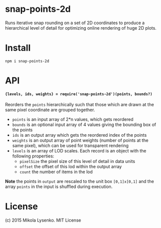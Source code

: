 # snap-points-2d

Runs iterative snap rounding on a set of 2D coordinates to produce a hierarchical level of detail for optimizing online rendering of huge 2D plots.

# Install

```
npm i snap-points-2d
```

# API

#### `{levels, ids, weights} = require('snap-points-2d')(points, bounds?)`

Reorders the `points` hierarchically such that those which are drawn at the same pixel coordinate are grouped together.

* `points` is an input array of 2*n values, which gets reordered
* `bounds` is an optional input array of 4 values giving the bounding box of the points
* `ids` is an output array which gets the reordered index of the points
* `weights` is an output array of point weights (number of points at the same pixel), which can be used for transparent rendering
* `levels` is an array of LOD scales.  Each record is an object with the following properties:
	* `pixelSize` the pixel size of this level of detail in data units
	* `offset` the offset of this lod within the output array
	* `count` the number of items in the lod

**Note** the points in `output` are rescaled to the unit box `[0,1]x[0,1]` and the array `points` in the input is shuffled during execution.

# License
(c) 2015 Mikola Lysenko. MIT License
